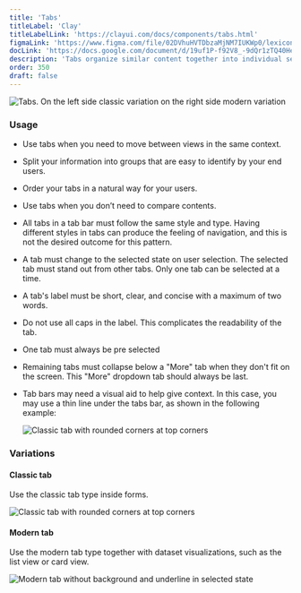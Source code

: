```yaml
---
title: 'Tabs'
titleLabel: 'Clay'
titleLabelLink: 'https://clayui.com/docs/components/tabs.html'
figmaLink: 'https://www.figma.com/file/02DVhuHVTDbzaMjNM7IUKWp0/lexicon?node-id=6020%3A24030'
docLink: 'https://docs.google.com/document/d/19uf1P-f92V8_-9dQr1zTQ40HegyLM91ccvVOdP55p4g/edit?usp=sharing'
description: 'Tabs organize similar content together into individual sections in the same page.'
order: 350
draft: false
---
```


![Tabs. On the left side classic variation on the right side modern variation](/images/lexicon/Tab.jpg)

### Usage

-   Use tabs when you need to move between views in the same context.
-   Split your information into groups that are easy to identify by your end users.
-   Order your tabs in a natural way for your users.
-   Use tabs when you don’t need to compare contents.
-   All tabs in a tab bar must follow the same style and type. Having different styles in tabs can produce the feeling of navigation, and this is not the desired outcome for this pattern.
-   A tab must change to the selected state on user selection. The selected tab must stand out from other tabs. Only one tab can be selected at a time.
-   A tab's label must be short, clear, and concise with a maximum of two words.
-   Do not use all caps in the label. This complicates the readability of the tab.
-   One tab must always be pre selected
-   Remaining tabs must collapse below a "More" tab when they don't fit on the screen. This "More" dropdown tab should always be last.
-   Tab bars may need a visual aid to help give context. In this case, you may use a thin line under the tabs bar, as shown in the following example:

    ![Classic tab with rounded corners at top corners](/images/lexicon/TabsAdvice.jpg)

### Variations

#### Classic tab

Use the classic tab type inside forms.

![Classic tab with rounded corners at top corners](/images/lexicon/TabsRounded.jpg)

#### Modern tab

Use the modern tab type together with dataset visualizations, such as the list view or card view.

![Modern tab without background and underline in selected state](/images/lexicon/TabsLine.jpg)
